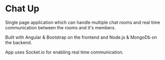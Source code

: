 # Chat Up
Single page application which can handle multiple chat rooms and real time communication between the rooms and it's members.

Built with Angular & Bootstrap on the frontend and Node.js & MongoDb on the backend.

App uses Socket.io for enabling real time communication.

